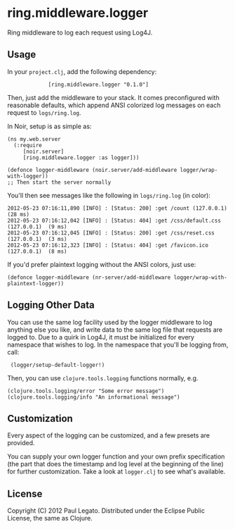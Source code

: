 ring.middleware.logger
======================

Ring middleware to log each request using Log4J.

Usage
-----

In your `project.clj`, add the following dependency:

                 [ring.middleware.logger "0.1.0"]


Then, just add the middleware to your stack. It comes preconfigured with
reasonable defaults, which append ANSI colorized log messages on each request to `logs/ring.log`.

In Noir, setup is as simple as:

    (ns my.web.server
      (:require
         [noir.server]
         [ring.middleware.logger :as logger]))

    (defonce logger-middleware (noir.server/add-middleware logger/wrap-with-logger))
    ;; Then start the server normally

You'll then see messages like the following in `logs/ring.log` (in color):

    2012-05-23 07:16:11,890 [INFO] : [Status: 200] :get /count (127.0.0.1)  (28 ms)
    2012-05-23 07:16:12,042 [INFO] : [Status: 404] :get /css/default.css (127.0.0.1)  (9 ms)
    2012-05-23 07:16:12,045 [INFO] : [Status: 200] :get /css/reset.css (127.0.0.1)  (3 ms)
    2012-05-23 07:16:12,323 [INFO] : [Status: 404] :get /favicon.ico (127.0.0.1)  (8 ms)

If you'd prefer plaintext logging without the ANSI colors, just use:

    (defonce logger-middleware (nr-server/add-middleware logger/wrap-with-plaintext-logger))

Logging Other Data
------------------

You can use the same log facility used by the logger middleware to log
anything else you like, and write data to the same log file that
requests are logged to. Due to a quirk in Log4J, it must be
initialized for every namespace that wishes to log. In the namespace
that you'll be logging from, call:

     (logger/setup-default-logger!)

Then, you can use `clojure.tools.logging` functions normally, e.g.

    (clojure.tools.logging/error "Some error message")
    (clojure.tools.logging/info "An informational message")

Customization
-------------

Every aspect of the logging can be customized, and a few presets are provided.

You can supply your own logger function and your own prefix
specification (the part that does the timestamp and log level at the
beginning of the line) for further customization. Take a look at
`logger.clj` to see what's available.

License
-------
Copyright (C) 2012 Paul Legato. 
Distributed under the Eclipse Public License, the same as Clojure.

